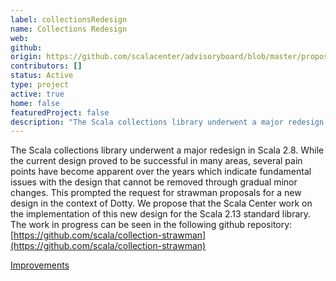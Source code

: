 ```yaml
---
label: collectionsRedesign
name: Collections Redesign
web:
github:
origin: https://github.com/scalacenter/advisoryboard/blob/master/proposals/007-collections.md
contributors: []
status: Active
type: project
active: true
home: false
featuredProject: false
description: "The Scala collections library underwent a major redesign in Scala 2.8."
---
```

The Scala collections library underwent a major redesign in Scala 2.8. While the current design proved to be successful in many areas, several pain points have become apparent over the years which indicate fundamental issues with the design that cannot be removed through gradual minor changes. This prompted the request for strawman proposals for a new design in the context of Dotty. We propose that the Scala Center work on the implementation of this new design for the Scala 2.13 standard library.
    The work in progress can be seen in the following github repository: [https://github.com/scala/collection-strawman](https://github.com/scala/collection-strawman)

[Improvements](https://github.com/scala/collection-strawman/pulls/julienrf)

